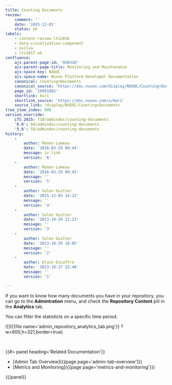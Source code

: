 ```yaml
---
title: Counting Documents
review:
    comment: ''
    date: '2015-12-01'
    status: ok
labels:
    - content-review-lts2016
    - data-visualization-component
    - nsilva
    - lts2017-ok
confluence:
    ajs-parent-page-id: '950318'
    ajs-parent-page-title: Monitoring and Maintenance
    ajs-space-key: NXDOC
    ajs-space-name: Nuxeo Platform Developer Documentation
    canonical: Counting+Documents
    canonical_source: 'https://doc.nuxeo.com/display/NXDOC/Counting+Documents'
    page_id: '16091882'
    shortlink: 6or1
    shortlink_source: 'https://doc.nuxeo.com/x/6or1'
    source_link: /display/NXDOC/Counting+Documents
tree_item_index: 800
version_override:
    LTS 2015: 710/admindoc/counting-documents
    '6.0': 60/admindoc/counting-documents
    '5.8': 58/admindoc/counting-documents
history:
    -
        author: Manon Lumeau
        date: '2016-03-29 09:44'
        message: ix link
        version: '6'
    -
        author: Manon Lumeau
        date: '2016-03-29 09:43'
        message: ''
        version: '5'
    -
        author: Solen Guitter
        date: '2015-12-03 14:22'
        message: ''
        version: '4'
    -
        author: Solen Guitter
        date: '2013-10-29 21:23'
        message: ''
        version: '3'
    -
        author: Solen Guitter
        date: '2013-10-29 18:05'
        message: ''
        version: '2'
    -
        author: Alain Escaffre
        date: '2013-10-27 22:40'
        message: ''
        version: '1'

---
```

If you want to know how many documents you have in your repository, you can go to the **Admintration** menu, and check the **Repository Content** pill in the **Analytics** tab.

You can filter the statisticts on a specific time period.

![]({{file name='admin_repository_analytics_tab.png'}} ?w=600,h=321,border=true)

&nbsp;

<div class="row" data-equalizer data-equalize-on="medium"><div class="column medium-6">{{#> panel heading='Related Documentation'}}

- [Admin Tab Overview]({{page page='admin-tab-overview'}})
- [Metrics and Monitoring]({{page page='metrics-and-monitoring'}})

{{/panel}}</div><div class="column medium-6">

&nbsp;

</div></div>
